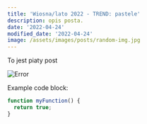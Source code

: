 ```yaml
---
title: 'Wiosna/lato 2022 - TREND: pastele'
description: opis posta.
date: '2022-04-24'
modified_date: '2022-04-24'
image: /assets/images/posts/random-img.jpg
---
```


To jest piaty post

![Error](@@baseUrl@@/assets/images/posts/error.png)

Example code block:

```js
function myFunction() {
  return true;
}
```